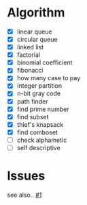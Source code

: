 # Algorithm
- [x] linear queue
- [x] circular queue
- [x] linked list
- [x] factorial
- [x] binomial coefficient
- [x] fibonacci
- [x] how many case to pay
- [x] integer partition
- [x] n-bit gray code
- [x] path finder
- [x] find prime number
- [x] find subset
- [x] thief's knapsack
- [x] find comboset
- [ ] check alphametic
- [ ] self descriptive

# Issues

see also.. [#1](/../../issues/1)